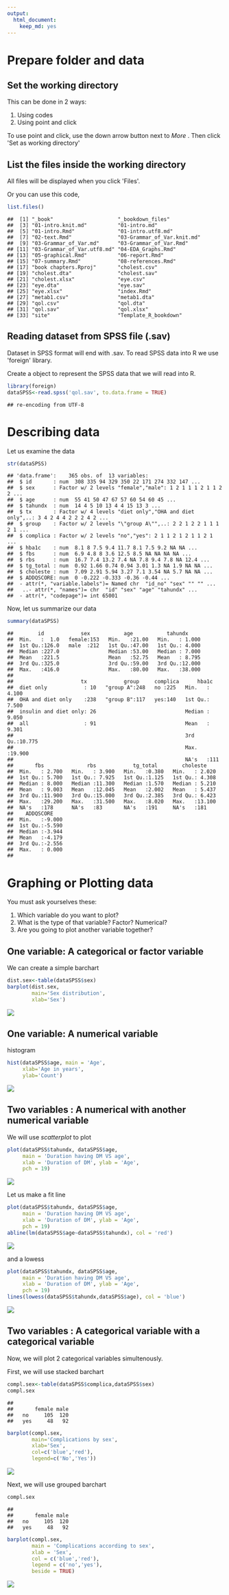 ```yaml
---
output:
  html_document:
    keep_md: yes
---
```





# Prepare folder and data

## Set the working directory

This can be done in 2 ways:

1. Using codes
2. Using point and click


To use point and click, use the down arrow button next to *More* . Then click 'Set as working directory'

## List the files inside the working directory

All files will be displayed when you click 'Files'.

Or you can use this code,


```r
list.files()
```

```
##  [1] "_book"                     "_bookdown_files"          
##  [3] "01-intro.knit.md"          "01-intro.md"              
##  [5] "01-intro.Rmd"              "01-intro.utf8.md"         
##  [7] "02-text.Rmd"               "03-Grammar_of_Var.knit.md"
##  [9] "03-Grammar_of_Var.md"      "03-Grammar_of_Var.Rmd"    
## [11] "03-Grammar_of_Var.utf8.md" "04-EDA_Graphs.Rmd"        
## [13] "05-graphical.Rmd"          "06-report.Rmd"            
## [15] "07-summary.Rmd"            "08-references.Rmd"        
## [17] "book chapters.Rproj"       "cholest.csv"              
## [19] "cholest.dta"               "cholest.sav"              
## [21] "cholest.xlsx"              "eye.csv"                  
## [23] "eye.dta"                   "eye.sav"                  
## [25] "eye.xlsx"                  "index.Rmd"                
## [27] "metab1.csv"                "metab1.dta"               
## [29] "qol.csv"                   "qol.dta"                  
## [31] "qol.sav"                   "qol.xlsx"                 
## [33] "site"                      "Template_R_bookdown"
```

## Reading dataset from SPSS file (.sav) 

Dataset in SPSS format will end with .sav. To read SPSS data into R we use 'foreign' library. 

Create a object to represent the SPSS data that we will read into R.  


```r
library(foreign)
dataSPSS<-read.spss('qol.sav', to.data.frame = TRUE)
```

```
## re-encoding from UTF-8
```


# Describing data

Let us examine the data


```r
str(dataSPSS)
```

```
## 'data.frame':	365 obs. of  13 variables:
##  $ id       : num  308 335 94 329 350 22 171 274 332 147 ...
##  $ sex      : Factor w/ 2 levels "female","male": 1 2 1 1 1 2 1 1 2 2 ...
##  $ age      : num  55 41 50 47 67 57 60 54 60 45 ...
##  $ tahundx  : num  14 4 5 10 13 4 4 15 13 3 ...
##  $ tx       : Factor w/ 4 levels "diet only","OHA and diet only",..: 3 4 2 4 4 2 2 2 4 2 ...
##  $ group    : Factor w/ 2 levels "\"group A\"",..: 2 2 1 2 2 1 1 1 2 1 ...
##  $ complica : Factor w/ 2 levels "no","yes": 2 1 1 2 1 2 1 1 2 1 ...
##  $ hba1c    : num  8.1 8 7.5 9.4 11.7 8.1 7.5 9.2 NA NA ...
##  $ fbs      : num  6.9 4.8 8 3.6 12.5 8.5 NA NA NA NA ...
##  $ rbs      : num  16.7 7.4 13.2 7.4 NA 7.8 9.4 7.8 NA 12.4 ...
##  $ tg_total : num  0.92 1.66 0.74 0.94 3.01 1.3 NA 1.9 NA NA ...
##  $ choleste : num  7.09 2.91 5.94 3.27 7.1 3.54 NA 5.7 NA NA ...
##  $ ADDQSCORE: num  0 -0.222 -0.333 -0.36 -0.44 ...
##  - attr(*, "variable.labels")= Named chr  "id_no" "sex" "" "" ...
##   ..- attr(*, "names")= chr  "id" "sex" "age" "tahundx" ...
##  - attr(*, "codepage")= int 65001
```

Now, let us summarize our data


```r
summary(dataSPSS)
```

```
##        id            sex           age           tahundx      
##  Min.   :  1.0   female:153   Min.   :21.00   Min.   : 1.000  
##  1st Qu.:126.0   male  :212   1st Qu.:47.00   1st Qu.: 4.000  
##  Median :227.0                Median :53.00   Median : 7.000  
##  Mean   :221.5                Mean   :52.75   Mean   : 8.795  
##  3rd Qu.:325.0                3rd Qu.:59.00   3rd Qu.:12.000  
##  Max.   :416.0                Max.   :80.00   Max.   :38.000  
##                                                               
##                      tx            group     complica      hba1c       
##  diet only            : 10   "group A":248   no :225   Min.   : 4.100  
##  OHA and diet only    :238   "group B":117   yes:140   1st Qu.: 7.500  
##  insulin and diet only: 26                             Median : 9.050  
##  all                  : 91                             Mean   : 9.301  
##                                                        3rd Qu.:10.775  
##                                                        Max.   :19.900  
##                                                        NA's   :111     
##       fbs              rbs            tg_total        choleste     
##  Min.   : 2.700   Min.   : 3.900   Min.   :0.380   Min.   : 2.020  
##  1st Qu.: 5.700   1st Qu.: 7.925   1st Qu.:1.125   1st Qu.: 4.308  
##  Median : 8.000   Median :11.300   Median :1.570   Median : 5.210  
##  Mean   : 9.003   Mean   :12.045   Mean   :2.002   Mean   : 5.437  
##  3rd Qu.:11.900   3rd Qu.:15.000   3rd Qu.:2.385   3rd Qu.: 6.423  
##  Max.   :29.200   Max.   :31.500   Max.   :8.020   Max.   :13.100  
##  NA's   :178      NA's   :83       NA's   :191     NA's   :181     
##    ADDQSCORE     
##  Min.   :-9.000  
##  1st Qu.:-5.590  
##  Median :-3.944  
##  Mean   :-4.179  
##  3rd Qu.:-2.556  
##  Max.   : 0.000  
## 
```

# Graphing or Plotting data

You must ask yourselves these:
1.  Which variable do you want to plot?
2.  What is the type of that variable? Factor? Numerical?
3.  Are you going to plot another variable together?

## One variable: A categorical or factor variable

We can create a simple barchart


```r
dist.sex<-table(dataSPSS$sex)
barplot(dist.sex,
        main='Sex distribution',
        xlab='Sex')
```

![](04-EDA_Graphs_files/figure-html/unnamed-chunk-5-1.png)<!-- -->


## One variable: A numerical variable

histogram


```r
hist(dataSPSS$age, main = 'Age',
     xlab='Age in years',
     ylab='Count')
```

![](04-EDA_Graphs_files/figure-html/unnamed-chunk-6-1.png)<!-- -->

## Two variables : A numerical with another numerical variable

We will use *scatterplot* to plot 


```r
plot(dataSPSS$tahundx, dataSPSS$age,
     main = 'Duration having DM VS age',
     xlab = 'Duration of DM', ylab = 'Age',
     pch = 19)
```

![](04-EDA_Graphs_files/figure-html/unnamed-chunk-7-1.png)<!-- -->

Let us make a fit line


```r
plot(dataSPSS$tahundx, dataSPSS$age,
     main = 'Duration having DM VS age',
     xlab = 'Duration of DM', ylab = 'Age',
     pch = 19)
abline(lm(dataSPSS$age~dataSPSS$tahundx), col = 'red')
```

![](04-EDA_Graphs_files/figure-html/unnamed-chunk-8-1.png)<!-- -->

and a lowess 


```r
plot(dataSPSS$tahundx, dataSPSS$age,
     main = 'Duration having DM VS age',
     xlab = 'Duration of DM', ylab = 'Age',
     pch = 19)
lines(lowess(dataSPSS$tahundx,dataSPSS$age), col = 'blue')
```

![](04-EDA_Graphs_files/figure-html/unnamed-chunk-9-1.png)<!-- -->

## Two variables : A categorical variable with a categorical variable

Now, we will plot 2 categorical variables simultenously.

First, we will use stacked barchart


```r
compl.sex<-table(dataSPSS$complica,dataSPSS$sex)
compl.sex
```

```
##      
##       female male
##   no     105  120
##   yes     48   92
```

```r
barplot(compl.sex,
        main='Complications by sex',
        xlab='Sex',
        col=c('blue','red'),
        legend=c('No','Yes'))
```

![](04-EDA_Graphs_files/figure-html/unnamed-chunk-10-1.png)<!-- -->

Next, we will use grouped barchart


```r
compl.sex
```

```
##      
##       female male
##   no     105  120
##   yes     48   92
```

```r
barplot(compl.sex,
        main = 'Complications according to sex',
        xlab = 'Sex',
        col = c('blue','red'),
        legend = c('no','yes'),
        beside = TRUE)
```

![](04-EDA_Graphs_files/figure-html/unnamed-chunk-11-1.png)<!-- -->



